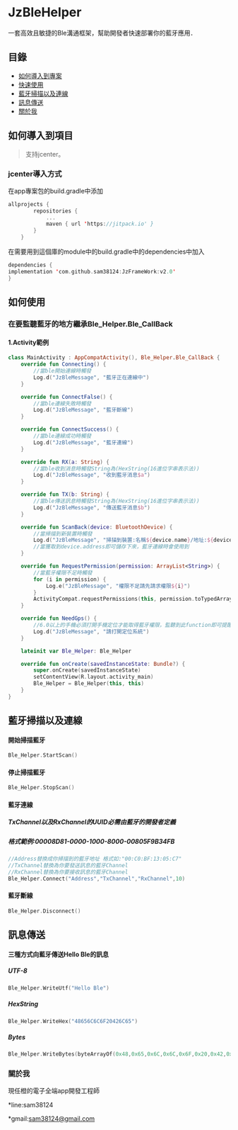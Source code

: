 # JzBleHelper
一套高效且敏捷的Ble溝通框架，幫助開發者快速部署你的藍牙應用．
## 目錄
* [如何導入到專案](#Import)
* [快速使用](#Use)
* [藍牙掃描以及連線](#scan)
* [訊息傳送](#send)
* [關於我](#About)

<a name="Import"></a>
## 如何導入到項目
> 支持jcenter。 <br/>

### jcenter導入方式
在app專案包的build.gradle中添加
```kotlin
allprojects {
		repositories {
			...
			maven { url 'https://jitpack.io' }
		}
	}
```

在需要用到這個庫的module中的build.gradle中的dependencies中加入
```kotlin
dependencies {
implementation 'com.github.sam38124:JzFrameWork:v2.0'
}
```
<a name="Use"></a>
## 如何使用

### 在要監聽藍牙的地方繼承Ble_Helper.Ble_CallBack
#### 1.Activity範例
```kotlin
class MainActivity : AppCompatActivity(), Ble_Helper.Ble_CallBack {
    override fun Connecting() {
        //當ble開始連線時觸發
        Log.d("JzBleMessage", "藍牙正在連線中")
    }

    override fun ConnectFalse() {
        //當ble連線失敗時觸發
        Log.d("JzBleMessage", "藍牙斷線")
    }

    override fun ConnectSuccess() {
        //當ble連線成功時觸發
        Log.d("JzBleMessage", "藍牙連線")
    }

    override fun RX(a: String) {
        //當ble收到消息時觸發String為(HexString(16進位字串表示法))
        Log.d("JzBleMessage", "收到藍牙消息$a")
    }

    override fun TX(b: String) {
        //當ble傳送訊息時觸發String為(HexString(16進位字串表示法))
        Log.d("JzBleMessage", "傳送藍牙消息$b")
    }

    override fun ScanBack(device: BluetoothDevice) {
        //當掃描到新裝置時觸發
        Log.d("JzBleMessage", "掃描到裝置:名稱${device.name}/地址:${device.address}")
        //當獲取到device.address即可儲存下來，藍牙連線時會使用到
    }

    override fun RequestPermission(permission: ArrayList<String>) {
        //當藍牙權限不足時觸發
        for (i in permission) {
            Log.e("JzBleMessage", "權限不足請先請求權限${i}")
        }
        ActivityCompat.requestPermissions(this, permission.toTypedArray(), 10)
    }

    override fun NeedGps() {
        //6.0以上的手機必須打開手機定位才能取得藍牙權限，監聽到此function即可提醒使用者打開定位
        Log.d("JzBleMessage", "請打開定位系統")
    }

    lateinit var Ble_Helper: Ble_Helper

    override fun onCreate(savedInstanceState: Bundle?) {
        super.onCreate(savedInstanceState)
        setContentView(R.layout.activity_main)
        Ble_Helper = Ble_Helper(this, this)
    }
}
```
<a name="scan"></a>
## 藍牙掃描以及連線
#### 開始掃描藍牙

```kotlin
Ble_Helper.StartScan()
```
#### 停止掃描藍牙

```kotlin
Ble_Helper.StopScan()
```
#### 藍牙連線
##### TxChannel以及RxChannel的UUID必需由藍牙的開發者定義<br>
##### 格式範例:00008D81-0000-1000-8000-00805F9B34FB<br>
```kotlin
//Address替換成你掃描到的藍牙地址 格式如:"00:C0:BF:13:05:C7"
//TxChannel替換為你要發送訊息的藍牙Channel
//RxChannel替換為你要接收訊息的藍牙Channel
Ble_Helper.Connect("Address","TxChannel","RxChannel",10)
```
#### 藍牙斷線
```kotlin
Ble_Helper.Disconnect()
```
<a name="send"></a>
## 訊息傳送
#### 三種方式向藍牙傳送Hello Ble的訊息
##### UTF-8
```kotlin
Ble_Helper.WriteUtf("Hello Ble")
```
##### HexString
```kotlin
Ble_Helper.WriteHex("48656C6C6F20426C65")
```
##### Bytes
```kotlin
Ble_Helper.WriteBytes(byteArrayOf(0x48,0x65,0x6C,0x6C,0x6F,0x20,0x42,0x6C,0x65))
```

<a name="About"></a>
### 關於我
現任橙的電子全端app開發工程師

*line:sam38124

*gmail:sam38124@gmail.com
